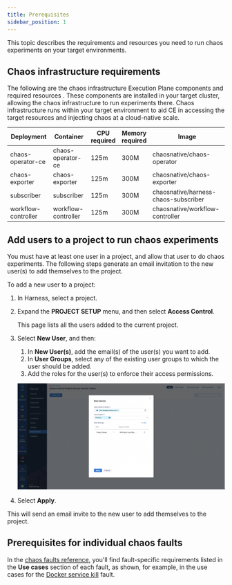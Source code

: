 ```yaml
---
title: Prerequisites
sidebar_position: 1
---
```


This topic describes the requirements and resources you need to run chaos experiments on your target environments.

## Chaos infrastructure requirements

The following are the chaos infrastructure Execution Plane components and required resources . These components are installed in your target cluster, allowing the chaos infrastructure to run experiments there. Chaos infrastructure runs within your target environment to aid CE in accessing the target resources and injecting chaos at a cloud-native scale.

| Deployment | Container | CPU<br />required | Memory<br />required | Image |
|------------|-----------|-------------------|----------------------|-------|
| chaos-operator-ce  | chaos-operator-ce     | 125m | 300M | chaosnative/chaos-operator          |
| chaos-exporter     | chaos-exporter        | 125m | 300M | chaosnative/chaos-exporter          |
| subscriber         | subscriber            | 125m | 300M | chaosnative/harness-chaos-subscriber|
| workflow-controller| workflow-controller   | 125m | 300M | chaosnative/workflow-controller     |


## Add users to a project to run chaos experiments

You must have at least one user in a project, and allow that user to do chaos experiments. The following steps generate an email invitation to the new user(s) to add themselves to the project.


To add a new user to a project: 

1. In Harness, select a project. 

1. Expand the **PROJECT SETUP** menu, and then select **Access Control**.

	This page lists all the users added to the current project.

1. Select **New User**, and then:

	1. In **New User(s)**, add the email(s) of the user(s) you want to add. 
	1. In **User Groups**, select any of the existing user groups to which the user should be added. 
	1. Add the roles for the user(s) to enforce their access permissions. 

	![Add New User](./static/add-new-user.png)

1. Select **Apply**.

This will send an email invite to the new user to add themselves to the project.

## Prerequisites for individual chaos faults

In the [chaos faults reference](/docs/chaos-engineering/technical-reference/chaos-faults/), you'll find fault-specific requirements listed in the **Use cases** section of each fault, as shown, for example, in the use cases for the [Docker service kill](/docs/chaos-engineering/technical-reference/chaos-faults/kubernetes/node/docker-service-kill#use-cases) fault. 
